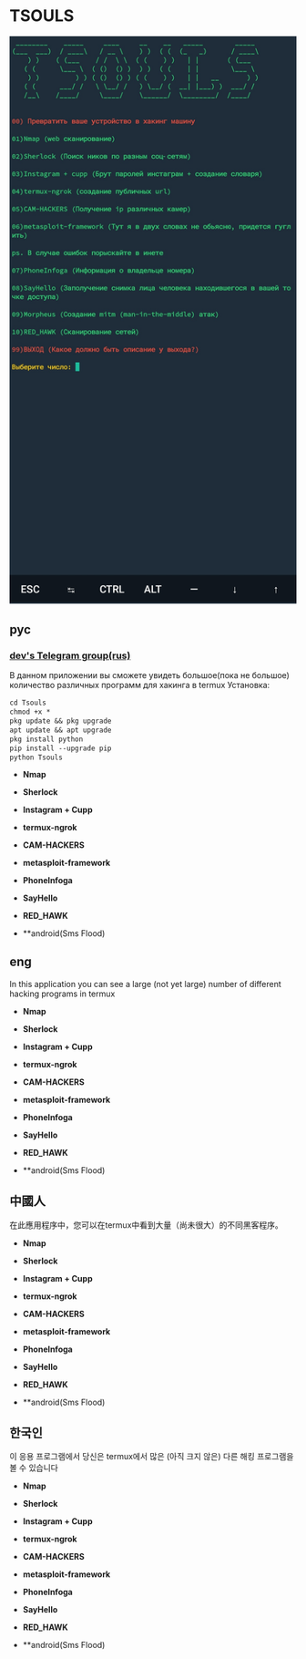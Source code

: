 # TSOULS
![](/1.jpg)
## рус
### [dev's Telegram group(rus)](https://t.me/joinchat/J6z8nxSkAQPa68JbIGRqyg)
В данном приложении вы сможете увидеть большое(пока не большое) количество различных программ для хакинга в termux
Установка:
```
cd Tsouls
chmod +x *
pkg update && pkg upgrade
apt update && apt upgrade
pkg install python
pip install --upgrade pip
python Tsouls
```
- **Nmap**

- **Sherlock**

- **Instagram + Cupp**

- **termux-ngrok**

- **CAM-HACKERS**

- **metasploit-framework**

- **PhoneInfoga**

- **SayHello**

- **RED_HAWK**

- **android(Sms Flood)
## eng
In this application you can see a large (not yet large) number of different hacking programs in termux

- **Nmap**

- **Sherlock**

- **Instagram + Cupp**

- **termux-ngrok**

- **CAM-HACKERS**

- **metasploit-framework**

- **PhoneInfoga**

- **SayHello**

- **RED_HAWK**

- **android(Sms Flood)


## 中國人
在此應用程序中，您可以在termux中看到大量（尚未很大）的不同黑客程序。

- **Nmap**

- **Sherlock**

- **Instagram + Cupp**

- **termux-ngrok**

- **CAM-HACKERS**

- **metasploit-framework**

- **PhoneInfoga**

- **SayHello**

- **RED_HAWK**

- **android(Sms Flood)


## 한국인
이 응용 프로그램에서 당신은 termux에서 많은 (아직 크지 않은) 다른 해킹 프로그램을 볼 수 있습니다

- **Nmap**

- **Sherlock**

- **Instagram + Cupp**

- **termux-ngrok**

- **CAM-HACKERS**

- **metasploit-framework**

- **PhoneInfoga**

- **SayHello**

- **RED_HAWK**

- **android(Sms Flood)

